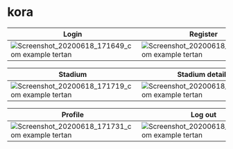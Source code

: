 # kora

| Login  | Register | Home
|  ------------- |  ------------- | -------------
| ![Screenshot_20200618_171649_com example tertan](https://user-images.githubusercontent.com/50178221/85039918-826be880-b188-11ea-88f8-2ea3c24e83d5.jpg) | ![Screenshot_20200618_171651_com example tertan](https://user-images.githubusercontent.com/50178221/85039939-8b5cba00-b188-11ea-9f4f-6c3a1f445c56.jpg) | ![Screenshot_20200618_171706_com example tertan](https://user-images.githubusercontent.com/50178221/85040023-a4fe0180-b188-11ea-831c-6bc5421cbe99.jpg)

| Stadium  | Stadium details | Setting
|  ------------- |  ------------- | -------------
| ![Screenshot_20200618_171719_com example tertan](https://user-images.githubusercontent.com/50178221/85040329-f7d7b900-b188-11ea-8e90-5af023e71d26.jpg) | ![Screenshot_20200618_171721_com example tertan](https://user-images.githubusercontent.com/50178221/85040358-01612100-b189-11ea-8a15-03223b8ece80.jpg) | ![Screenshot_20200618_171728_com example tertan](https://user-images.githubusercontent.com/50178221/85040397-0d4ce300-b189-11ea-99bf-ec4fc5e866ff.jpg)


| Profile  | Log out 
|  ------------- |  -------------
| ![Screenshot_20200618_171731_com example tertan](https://user-images.githubusercontent.com/50178221/85040567-3bcabe00-b189-11ea-840f-5bdf2e3b89d7.jpg) | ![Screenshot_20200618_171743_com example tertan](https://user-images.githubusercontent.com/50178221/85040665-53a24200-b189-11ea-80dd-34fe26b5ea00.jpg)
